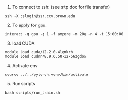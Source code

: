 
1. To connect to ssh: (see sftp doc for file transfer)
```commandline
ssh -X cslogin@ssh.ccv.brown.edu
```

2. To apply for gpu:

```commandline
interact -q gpu -g 1 -f ampere -m 20g -n 4 -t 15:00:00
```

3. load CUDA
```commandline
module load cuda/12.2.0-4lgnkrh
module load cudnn/8.9.6.50-12-56zgdoa
```

4. Activate env

```commandline
source ../../pytorch.venv/bin/activate
```

5. Run scripts
```commandline
bash scripts/run_train.sh
```